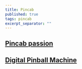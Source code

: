 ```yaml
---
title: Pincab
published: true
tags: pincab
excerpt_separator: ""
---
```

## [Pincab passion](http://www.pincabpassion.net/)


## [Digital Pinball Machine](https://blog.codinghorror.com/your-digital-pinball-machine/)
